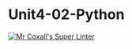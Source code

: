 # Unit4-02-Python
[![Mr Coxall's Super Linter](https://github.com/ICS3U-C-Programming-SantiagoH/Unit4-02-Python/workflows/Mr%20Coxall's%20Super%20Linter/badge.svg)](https://github.com/ICS3U-C-Programming-SantiagoH/Unit4-02-Python/actions/)
